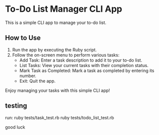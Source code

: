 
# To-Do List Manager CLI App

This is a simple CLI app to manage your to-do list.

## How to Use

1. Run the app by executing the Ruby script.
2. Follow the on-screen menu to perform various tasks:
   - Add Task: Enter a task description to add it to your to-do list.
   - List Tasks: View your current tasks with their completion status.
   - Mark Task as Completed: Mark a task as completed by entering its number.
   - Exit: Quit the app.

Enjoy managing your tasks with this simple CLI app!


## testing
run: ruby tests/task_test.rb
ruby tests/todo_list_test.rb

good luck
